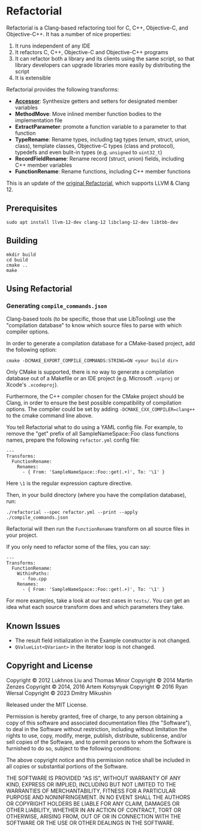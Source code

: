 # Refactorial

Refactorial is a Clang-based refactoring tool for C, C++, Objective-C, and Objective-C++. It has a number of nice properties:

1.  It runs independent of any IDE
2.  It refactors C, C++, Objective-C and Objective-C++ programs
3.  It can refactor both a library and its clients using the same script, so that library developers can upgrade libraries more easily by distributing the script
4.  It is extensible

Refactorial provides the following transforms:
 
*   [**Accessor**](doc/TRANSFORM-accessors.md): Synthesize getters and setters for designated member variables
*   **MethodMove**: Move inlined member function bodies to the implementation file
*   **ExtractParameter**: promote a function variable to a parameter to that function
*   **TypeRename**: Rename types, including tag types (enum, struct, union, class), template classes, Objective-C types (class and protocol), typedefs and     even bulit-in types (e.g. `unsigned` to `uint32_t`)
*   **RecordFieldRename**: Rename record (struct, union) fields, including C++ member variables
*   **FunctionRename**: Rename functions, including C++ member functions

This is an update of the [original Refactorial](https://github.com/lukhnos/refactorial), which supports LLVM & Clang 12.

## Prerequisites

```
sudo apt install llvm-12-dev clang-12 libclang-12-dev libtbb-dev
```

## Building

```
mkdir build
cd build
cmake ..
make
```

## Using Refactorial

### Generating `compile_commands.json`

Clang-based tools (to be specific, those that use LibTooling) use the
"compilation database" to know which source files to parse with which
compiler options.

In order to generate a compilation database for a CMake-based project,
add the following option:

```
cmake -DCMAKE_EXPORT_COMPILE_COMMANDS:STRING=ON <your build dir>
```

Only CMake is supported, there is no way to generate a compilation database out of a
Makefile or an IDE project (e.g. Microsoft `.vcproj` or Xcode's `.xcodeproj`).

Furthermore, the C++ compiler chosen for the CMake project should be Clang,
in order to ensure the best possible compatibility of compilation options.
The compiler could be set by adding `-DCMAKE_CXX_COMPILER=clang++` to the cmake
command line above.

You tell Refactorial what to do using a YAML config file. For example, to remove the
"get" prefix of all SampleNameSpace::Foo class functions names, prepare the
following `refactor.yml` config file:

```
---
Transforms:
  FunctionRename:
    Renames:
      - { From: 'SampleNameSpace::Foo::get(.+)', To: '\1' }
```

Here `\1` is the regular expression capture directive.

Then, in your build directory (where you have the compilation database), run:

```
./refactorial --spec refactor.yml --print --apply ./compile_commands.json
```

Refactorial will then run the `FunctionRename` transform on all source files in your
project.

If you only need to refactor some of the files, you can say:

```
---
Transforms:
  FunctionRename:
    WithinPaths:
      - foo.cpp
    Renames:
      - { From: 'SampleNameSpace::Foo::get(.+)', To: '\1' }
```

For more examples, take a look at our test cases in `tests/`. You can get an idea
what each source transform does and which parameters they take.

## Known Issues

- The result field initialization in the Example constructor is not changed.
- `QValueList<QVariant>` in the iterator loop is not changed.

## Copyright and License

Copyright © 2012 Lukhnos Liu and Thomas Minor
Copyright © 2014 Martin Zenzes
Copyright © 2014, 2016 Artem Kotsynyak
Copyright © 2016 Ryan Wersal
Copyright © 2023 Dmitry Mikushin

Released under the MIT License.

Permission is hereby granted, free of charge, to any person obtaining a copy
of this software and associated documentation files (the "Software"), to deal
in the Software without restriction, including without limitation the rights
to use, copy, modify, merge, publish, distribute, sublicense, and/or sell
copies of the Software, and to permit persons to whom the Software is
furnished to do so, subject to the following conditions:

The above copyright notice and this permission notice shall be included in all
copies or substantial portions of the Software.

THE SOFTWARE IS PROVIDED "AS IS", WITHOUT WARRANTY OF ANY KIND, EXPRESS OR
IMPLIED, INCLUDING BUT NOT LIMITED TO THE WARRANTIES OF MERCHANTABILITY,
FITNESS FOR A PARTICULAR PURPOSE AND NONINFRINGEMENT. IN NO EVENT SHALL THE
AUTHORS OR COPYRIGHT HOLDERS BE LIABLE FOR ANY CLAIM, DAMAGES OR OTHER
LIABILITY, WHETHER IN AN ACTION OF CONTRACT, TORT OR OTHERWISE, ARISING FROM,
OUT OF OR IN CONNECTION WITH THE SOFTWARE OR THE USE OR OTHER DEALINGS IN THE
SOFTWARE.

